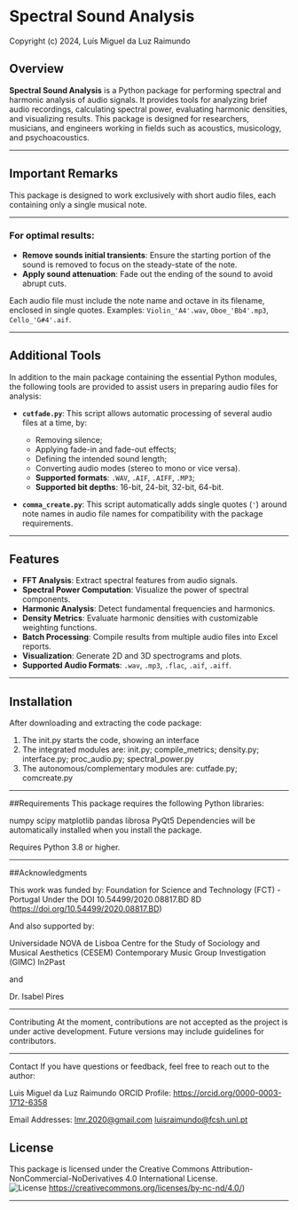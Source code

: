 # Spectral Sound Analysis
Copyright (c) 2024, Luís Miguel da Luz Raimundo


## Overview
**Spectral Sound Analysis** is a Python package for performing spectral and harmonic analysis of audio signals. It provides tools for analyzing brief audio recordings, calculating spectral power, evaluating harmonic densities, and visualizing results. This package is designed for researchers, musicians, and engineers working in fields such as acoustics, musicology, and psychoacoustics.

---

## Important Remarks
This package is designed to work exclusively with short audio files, each containing only a single musical note. 

---

### For optimal results:
- **Remove sounds initial transients**: Ensure the starting portion of the sound is removed to focus on the steady-state of the note.
- **Apply sound attenuation**: Fade out the ending of the sound to avoid abrupt cuts.

Each audio file must include the note name and octave in its filename, enclosed in single quotes. Examples:
`Violin_'A4'.wav`, `Oboe_'Bb4'.mp3`, `Cello_'G#4'.aif`.

---

## Additional Tools
In addition to the main package containing the essential Python modules, the following tools are provided to assist users in preparing audio files for analysis:

- **`cutfade.py`**: This script allows automatic processing of several audio files at a time, by:

  - Removing silence;
  - Applying fade-in and fade-out effects;
  - Defining the intended sound length;
  - Converting audio modes (stereo to mono or vice versa).
  - **Supported formats**: `.WAV`, `.AIF`, `.AIFF`, `.MP3`;
  - **Supported bit depths**: 16-bit, 24-bit, 32-bit, 64-bit.

- **`comma_create.py`**: This script automatically adds single quotes (`'`) around note names in audio file names for compatibility with the package requirements.

---

## Features
- **FFT Analysis**: Extract spectral features from audio signals.
- **Spectral Power Computation**: Visualize the power of spectral components.
- **Harmonic Analysis**: Detect fundamental frequencies and harmonics.
- **Density Metrics**: Evaluate harmonic densities with customizable weighting functions.
- **Batch Processing**: Compile results from multiple audio files into Excel reports.
- **Visualization**: Generate 2D and 3D spectrograms and plots.
- **Supported Audio Formats**: `.wav`, `.mp3`, `.flac`, `.aif`, `.aiff`.

---

## Installation

After downloading and extracting the code package:

1. The init.py starts the code, showing an interface
2. The integrated modules are: init.py; compile_metrics; density.py; interface.py; proc_audio.py; spectral_power.py
3. The autonomous/complementary modules are: cutfade.py; comcreate.py  

---

##Requirements
This package requires the following Python libraries:

numpy
scipy
matplotlib
pandas
librosa
PyQt5
Dependencies will be automatically installed when you install the package.

Requires Python 3.8 or higher.

---

##Acknowledgments

This work was funded by:
Foundation for Science and Technology (FCT) - Portugal
Under the DOI 10.54499/2020.08817.BD 8D 
(https://doi.org/10.54499/2020.08817.BD) 


And also supported by:

Universidade NOVA de Lisboa
Centre for the Study of Sociology and Musical Aesthetics (CESEM)
Contemporary Music Group Investigation (GIMC)
In2Past

and 

Dr. Isabel Pires 

---

Contributing
At the moment, contributions are not accepted as the project is under active development. Future versions may include guidelines for contributors.

---

Contact
If you have questions or feedback, feel free to reach out to the author:

Luis Miguel da Luz Raimundo
ORCID Profile: https://orcid.org/0000-0003-1712-6358

Email Addresses:
lmr.2020@gmail.com
luisraimundo@fcsh.unl.pt


## License

This package is licensed under the Creative Commons Attribution-NonCommercial-NoDerivatives 4.0 International License.  
![License](https://img.shields.io/badge/license-CC%20BY--NC--ND%204.0-blue.svg)
https://creativecommons.org/licenses/by-nc-nd/4.0/)

---



